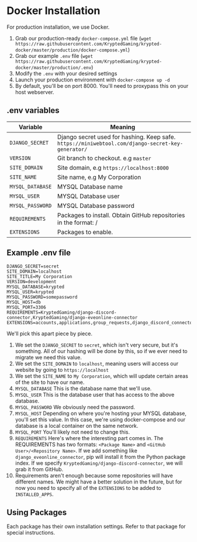# Docker Installation
For production installation, we use Docker. 

1. Grab our production-ready `docker-compose.yml` file (`wget https://raw.githubusercontent.com/KryptedGaming/krypted-docker/master/production/docker-compose.yml`)
2. Grab our example `.env` file (`wget https://raw.githubusercontent.com/KryptedGaming/krypted-docker/master/production/.env`)
3. Modify the `.env` with your desired settings
4. Launch your production environment with `docker-compose up -d`
5. By default, you'll be on port 8000. You'll need to proxypass this on your host webserver. 

## .env variables

|   Variable    |    Meaning   |
|  ---  |  ---  |
|   `DJANGO_SECRET`    |   Django secret used for hashing. Keep safe. `https://miniwebtool.com/django-secret-key-generator/`  |
|   `VERSION`    |   Git branch to checkout. e.g `master`   |
|   `SITE_DOMAIN`    |   Site domain, e.g `https://localhost:8000`   |
|   `SITE_NAME`    |   Site name, e.g My Corporation   |
|   `MYSQL_DATABASE`    |   MYSQL Database name    |
|   `MYSQL_USER`    |   MYSQL Database user   |
|   `MYSQL_PASSWORD`    |   MYSQL Database password   |
|   `REQUIREMENTS`    |   Packages to install. Obtain GitHub repositories in the format: <Username>/<Repository>    |
|   `EXTENSIONS`    |   Packages to enable.   |


## Example .env file
```
DJANGO_SECRET=secret
SITE_DOMAIN=localhost
SITE_TITLE=My Corporation
VERSION=development
MYSQL_DATABASE=krypted
MYSQL_USER=krypted
MYSQL_PASSWORD=somepassword
MYSQL_HOST=db
MYSQL_PORT=3306
REQUIREMENTS=KryptedGaming/django-discord-connector,KryptedGaming/django-eveonline-connector
EXTENSIONS=accounts,applications,group_requests,django_discord_connector,django_eveonline_connector
```

We'll pick this apart piece by piece.
1. We set the `DJANGO_SECRET` to `secret`, which isn't very secure, but it's something. All of our hashing will be done by this, so if we ever need to migrate we need this value. 
2. We set the `SITE_DOMAIN` to `localhost`, meaning users will access our website by going to `https://localhost`
3. We set the `SITE_NAME` to `My Corporation`, which will update certain areas of the site to have our name. 
4. `MYSQL_DATABASE` This is the database name that we'll use. 
5. `MYSQL_USER` This is the database user that has access to the above database. 
6. `MYSQL_PASSWORD` We obviously need the password. 
7. `MYSQL_HOST` Depending on where you're hosting your MYSQL database, you'll set this value. In this case, we're using docker-compose and our database is a local container on the same network. 
8. `MYSQL_PORT` You'll likely not need to change this. 
9. `REQUIREMENTS` Here's where the interesting part comes in. The REQUIREMENTS has two formats: `<Package Name>` and `<GitHub User>/<Repository Name>`. If we add something like `django_eveonline_connector`, pip will install it from the Python package index. If we specify `KryptedGaming/django-discord-connector`, we will grab it from GitHub. 
10. Requirements aren't enough because some repositories will have different names. We might have a better solution in the future, but for now you need to specify all of the `EXTENSIONS` to be added to `INSTALLED_APPS`. 

## Using Packages
Each package has their own installation settings. Refer to that package for special instructions. 